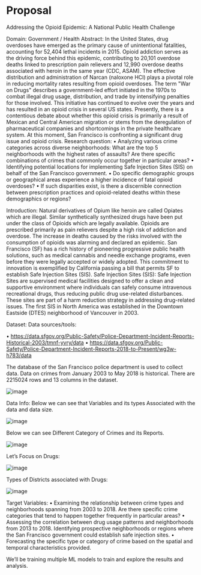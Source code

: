 # Proposal 

Addressing the Opioid Epidemic: A National Public Health Challenge

Domain: Government / Health
Abstract:
In the United States, drug overdoses have emerged as the primary cause of unintentional fatalities, accounting for 52,404 lethal incidents in 2015. Opioid addiction serves as the driving force behind this epidemic, contributing to 20,101 overdose deaths linked to prescription pain relievers and 12,990 overdose deaths associated with heroin in the same year (CDC, ASAM). The effective distribution and administration of Narcan (naloxone HCl) plays a pivotal role in reducing mortality rates resulting from opioid overdoses.
The term "War on Drugs" describes a government-led effort initiated in the 1970s to combat illegal drug usage, distribution, and trade by intensifying penalties for those involved. This initiative has continued to evolve over the years and has resulted in an opioid crisis in several US states. Presently, there is a contentious debate about whether this opioid crisis is primarily a result of Mexican and Central American migration or stems from the deregulation of pharmaceutical companies and shortcomings in the private healthcare system. At this moment, San Francisco is confronting a significant drug issue and opioid crisis.
Research question: 
•	Analyzing various crime categories across diverse neighborhoods: What are the top 5 neighborhoods with the highest rates of assaults? Are there specific combinations of crimes that commonly occur together in particular areas?
•	Identifying potential locations for implementing Safe Injection Sites (SIS) on behalf of the San Francisco government.
•	Do specific demographic groups or geographical areas experience a higher incidence of fatal opioid overdoses? 
•	If such disparities exist, is there a discernible connection between prescription practices and opioid-related deaths within these demographics or regions?

Introduction:
	Natural derivatives of Opium like heroin are called Opiates which are illegal. Similar synthetically synthesized drugs have been put under the class of Opioids which are legally available. Opioids are prescribed primarily as pain relievers despite a high risk of addiction and overdose. The increase in deaths caused by the risks involved with the consumption of opioids was alarming and declared an epidemic.
San Francisco (SF) has a rich history of pioneering progressive public health solutions, such as medical cannabis and needle exchange programs, even before they were legally accepted or widely adopted. This commitment to innovation is exemplified by California passing a bill that permits SF to establish 
Safe Injection Sites (SIS).
Safe Injection Sites (SIS): Safe Injection Sites are supervised medical facilities designed to offer a clean and supportive environment where individuals can safely consume intravenous recreational drugs, thus reducing public drug use-related disturbances. These sites are part of a harm reduction strategy in addressing drug-related issues. The first SIS in North America was established in the Downtown Eastside (DTES) neighborhood of Vancouver in 2003.

Dataset:
Data sources/tools: 

•	https://data.sfgov.org/Public-Safety/Police-Department-Incident-Reports-Historical-2003/tmnf-yvry/data
•	https://data.sfgov.org/Public-Safety/Police-Department-Incident-Reports-2018-to-Present/wg3w-h783/data

The database of the San Francisco police department is used to collect data. Data on crimes from January 2003 to May 2018 is historical. There are 2215024 rows and 13 columns in the dataset.

 ![image](https://github.com/DATA-606-2023-FALL-TUESDAY/Jettem_Sushma/assets/144371682/b709e51f-e2e5-4a25-ad5d-1e23e4d4f5eb)

Data Info:
Below we can see that Variables and its types Associated with the data and data size.
 
![image](https://github.com/DATA-606-2023-FALL-TUESDAY/Jettem_Sushma/assets/144371682/9f0a2f25-2e40-46cb-937e-026ded18f0e0)

Below we can see Different Category of Crimes and its Reports.
 

![image](https://github.com/DATA-606-2023-FALL-TUESDAY/Jettem_Sushma/assets/144371682/0c43ac06-c737-4768-9665-bd8191c5dc9e)





Let’s Focus on Drugs:
 
![image](https://github.com/DATA-606-2023-FALL-TUESDAY/Jettem_Sushma/assets/144371682/d38ff480-bdfc-4be2-8d84-60dbdf9fe71f)

Types of Districts associated with Drugs:
 
![image](https://github.com/DATA-606-2023-FALL-TUESDAY/Jettem_Sushma/assets/144371682/5b5d3fcc-7223-4c9f-8504-6bd5e6c0cfdc)

Target Variables:
•	Examining the relationship between crime types and neighborhoods spanning from 2003 to 2018. Are there specific crime categories that tend to happen together frequently in particular areas?
•	Assessing the correlation between drug usage patterns and neighborhoods from 2013 to 2018. Identifying prospective neighborhoods or regions where the San Francisco government could establish safe injection sites.
•	Forecasting the specific type or category of crime based on the spatial and temporal characteristics provided.

We’ll be training multiple ML models to train and explore the results and analysis.


